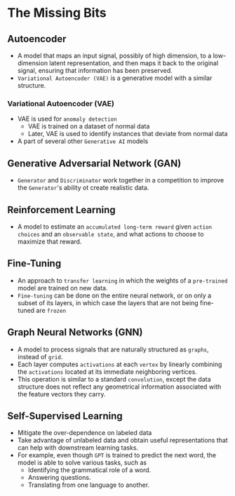 # The Missing Bits


## Autoencoder

- A model that maps an input signal, possibly of high dimension, to a low-dimension latent representation, and then maps it back to the original signal, ensuring that information has been preserved.
- `Variational Autoencoder (VAE)` is a generative model with a similar structure.

### Variational Autoencoder (VAE)

- VAE is used for `anomaly detection`
    - VAE is trained on a dataset of normal data
    - Later, VAE is used to identify instances that deviate from normal data
- A part of several other `Generative AI` models


## Generative Adversarial Network (GAN)

- `Generator` and `Discriminator` work together in a competition to improve the `Generator`'s ability ot create realistic data.


## Reinforcement Learning

- A model to estimate an `accumulated long-term reward` given `action choices` and an `observable state`, and what actions to choose to maximize that reward.


## Fine-Tuning

- An approach to `transfer learning` in which the weights of a `pre-trained` model are trained on new data.
- `Fine-tuning` can be done on the entire neural network, or on only a subset of its layers, in which case the layers that are not being fine-tuned are `frozen`


## Graph Neural Networks (GNN)

- A model to process signals that are naturally structured as `graphs`, instead of `grid`.
- Each layer computes `activations` at each `vertex` by linearly combining the `activations` located at its immediate neighboring vertices.
- This operation is similar to a standard `convolution`, except the data structure does not reflect any geometrical information associated with the feature vectors they carry.


## Self-Supervised Learning

- Mitigate the over-dependence on labeled data
- Take advantage of unlabeled data and obtain useful representations that can help with downstream learning tasks.
- For example, even though `GPT` is trained to predict the next word, the model is able to solve various tasks, such as
    - Identifying the grammatical role of a word.
    - Answering questions.
    - Translating from one language to another.
    